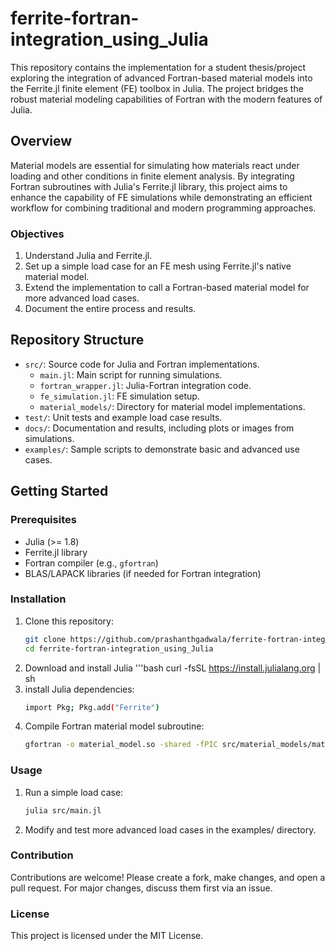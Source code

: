 # ferrite-fortran-integration_using_Julia

This repository contains the implementation for a student thesis/project exploring the integration of advanced Fortran-based material models into the Ferrite.jl finite element (FE) toolbox in Julia. The project bridges the robust material modeling capabilities of Fortran with the modern features of Julia.

## Overview

Material models are essential for simulating how materials react under loading and other conditions in finite element analysis. By integrating Fortran subroutines with Julia's Ferrite.jl library, this project aims to enhance the capability of FE simulations while demonstrating an efficient workflow for combining traditional and modern programming approaches.

### Objectives
1. Understand Julia and Ferrite.jl.
2. Set up a simple load case for an FE mesh using Ferrite.jl's native material model.
3. Extend the implementation to call a Fortran-based material model for more advanced load cases.
4. Document the entire process and results.

## Repository Structure

- `src/`: Source code for Julia and Fortran implementations.
  - `main.jl`: Main script for running simulations.
  - `fortran_wrapper.jl`: Julia-Fortran integration code.
  - `fe_simulation.jl`: FE simulation setup.
  - `material_models/`: Directory for material model implementations.
- `test/`: Unit tests and example load case results.
- `docs/`: Documentation and results, including plots or images from simulations.
- `examples/`: Sample scripts to demonstrate basic and advanced use cases.

## Getting Started

### Prerequisites
- Julia (>= 1.8)
- Ferrite.jl library
- Fortran compiler (e.g., `gfortran`)
- BLAS/LAPACK libraries (if needed for Fortran integration)

### Installation
1. Clone this repository:
   ```bash
   git clone https://github.com/prashanthgadwala/ferrite-fortran-integration_using_Julia.git
   cd ferrite-fortran-integration_using_Julia
2. Download and install Julia
   '''bash
   curl -fsSL https://install.julialang.org | sh
3. install Julia dependencies:
   ```bash
   import Pkg; Pkg.add("Ferrite")
3. Compile Fortran material model subroutine:
   ```bash
   gfortran -o material_model.so -shared -fPIC src/material_models/material_model.f90

### Usage
1. Run a simple load case:
   ```bash
   julia src/main.jl
2. Modify and test more advanced load cases in the examples/ directory.

### Contribution

Contributions are welcome! Please create a fork, make changes, and open a pull request. For major changes, discuss them first via an issue.

### License

This project is licensed under the MIT License.